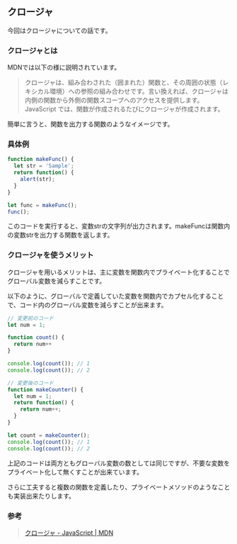 ## クロージャ

今回はクロージャについての話です。

### クロージャとは

MDNでは以下の様に説明されています。

> クロージャは、組み合わされた（囲まれた）関数と、その周囲の状態（レキシカル環境）への参照の組み合わせです。言い換えれば、クロージャは内側の関数から外側の関数スコープへのアクセスを提供します。JavaScript では、関数が作成されるたびにクロージャが作成されます。

簡単に言うと、関数を出力する関数のようなイメージです。

### 具体例

```javascript
function makeFunc() {
  let str = 'Sample';
  return function() {
    alert(str);
  }
}

let func = makeFunc();
func();
```

このコードを実行すると、変数strの文字列が出力されます。makeFuncは関数内の変数strを出力する関数を返します。

### クロージャを使うメリット

クロージャを用いるメリットは、主に変数を関数内でプライベート化することでグローバル変数を減らすことです。

以下のように、グローバルで定義していた変数を関数内でカプセル化することで、コード内のグローバル変数を減らすことが出来ます。

```javascript
// 変更前のコード
let num = 1;

function count() {
  return num++
}

console.log(count()); // 1
console.log(count()); // 2
```

```javascript
// 変更後のコード
function makeCounter() {
  let num = 1;
  return function() {
    return num++;
  }
}

let count = makeCounter();
console.log(count()); // 1
console.log(count()); // 2
```

上記のコードは両方ともグローバル変数の数としては同じですが、不要な変数をプライベート化して無くすことが出来ています。

さらに工夫すると複数の関数を定義したり、プライベートメソッドのようなことも実装出来たりします。

### 参考
> [クロージャ - JavaScript | MDN](https://developer.mozilla.org/ja/docs/Web/JavaScript/Closures)
